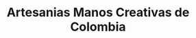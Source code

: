 ---
title: "Artesanias Manos Creativas de Colombia"
url: /pereira/artesanias-manos-creativas-de-colombia/
shop: Andenken
---